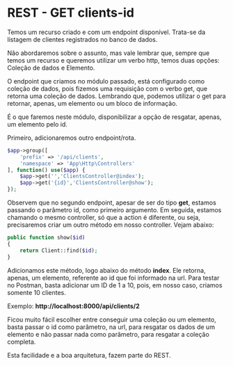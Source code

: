 # REST - GET clients-id

Temos um recurso criado e com um endpoint disponível. Trata-se da listagem de clientes registrados no banco de dados.

Não abordaremos sobre o assunto, mas vale lembrar que, sempre que temos um recurso e queremos utilizar um verbo http, temos duas opções: Coleção de dados e Elemento.

O endpoint que criamos no módulo passado, está configurado como coleção de dados, pois fizemos uma requisição com o verbo get, que retorna uma coleção de dados. Lembrando que, podemos utilizar o get para retornar, apenas, um elemento ou um bloco de informação.

É o que faremos neste módulo, disponibilizar a opção de resgatar, apenas, um elemento pelo id.

Primeiro, adicionaremos outro endpoint/rota.

```php
$app->group([
    'prefix' => '/api/clients',
    'namespace' => 'App\Http\Controllers'
], function() use($app) {
    $app->get('','ClientsController@index');
    $app->get('{id}','ClientsController@show');
});
```

Observem que no segundo endpoint, apesar de ser do tipo **get**, estamos passando o parâmetro id, como primeiro argumento. Em seguida, estamos chamando o mesmo controller, só que a action é diferente, ou seja, precisaremos criar um outro método em nosso controller. Vejam abaixo:

```php
public function show($id)
{
    return Client::find($id);
}
```

Adicionamos este método, logo abaixo do método **index**. Ele retorna, apenas, um elemento, referente ao id que foi informado na url. Para testar no Postman, basta adicionar um ID de 1 a 10, pois, em nosso caso, criamos somente 10 clientes.

Exemplo: **http://localhost:8000/api/clients/2**

Ficou muito fácil escolher entre conseguir uma coleção ou um elemento, basta passar o id como parâmetro, na url, para resgatar os dados de um elemento e não passar nada como parâmetro, para resgatar a coleção completa.

Esta facilidade e a boa arquitetura, fazem parte do REST.